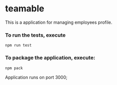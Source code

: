 # teamable
This is a application for managing employees profile.

### To run the tests, execute

    npm run test

### To package the application, execute:

    npm pack

Application runs on port 3000;
  
